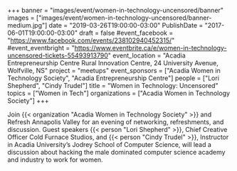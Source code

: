 +++
banner = "images/event/women-in-technology-uncensored/banner"
images = ["images/event/women-in-technology-uncensored/banner-medium.jpg"]
date = "2019-03-26T19:00:00-03:00"
PublishDate = "2017-06-01T19:00:00-03:00"
draft = false
#event_facebook = "https://www.facebook.com/events/238102940452315/"
#event_eventbright = "https://www.eventbrite.ca/e/women-in-technology-uncensored-tickets-55493913790"
event_location = "Acadia Entrepreneurship Centre Rural Innovation Centre, 24 University Avenue, Wolfville, NS"
project = "meetups"
event_sponsors = ["Acadia Women in Technology Society", "Acadia Entrepreneurship Centre"]
people = ["Lori Shepherd", "Cindy Trudel"]
title = "Women in Technology: Uncensored"
topics = ["Women in Tech"]
organizations = ["Acadia Women in Technology Society"]
+++


Join {{< organization "Acadia Women in Technology Society" >}} and Refresh Annapolis Valley for an evening of networking, refreshments, and discussion.  Guest speakers {{< person  "Lori Shepherd" >}}, Chief Creative Officer Cold Furnace Studios, and {{< person "Cindy Trudel" >}}, Instructor in Acadia University’s Jodrey School of Computer Science, will lead a discussion about hacking the male dominated computer science academy and industry to work for women.  
